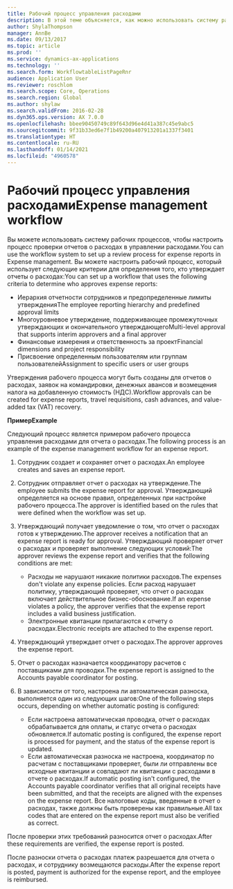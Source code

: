 ```yaml
---
title: Рабочий процесс управления расходами
description: В этой теме объясняется, как можно использовать систему рабочих процессов в Microsoft Dynamics 365 Finance, чтобы настроить процесс проверки отчетов о расходах в управлении расходами.
author: ShylaThompson
manager: AnnBe
ms.date: 09/13/2017
ms.topic: article
ms.prod: ''
ms.service: dynamics-ax-applications
ms.technology: ''
ms.search.form: WorkflowtableListPageRnr
audience: Application User
ms.reviewer: roschlom
ms.search.scope: Core, Operations
ms.search.region: Global
ms.author: shylaw
ms.search.validFrom: 2016-02-28
ms.dyn365.ops.version: AX 7.0.0
ms.openlocfilehash: bbee90450749c89f643d96e4d41a387c45e9abc5
ms.sourcegitcommit: 9f31b33ed6e7f1b49200a407913201a1337f3401
ms.translationtype: HT
ms.contentlocale: ru-RU
ms.lasthandoff: 01/14/2021
ms.locfileid: "4960578"
---
```

# <a name="expense-management-workflow"></a><span data-ttu-id="d6c93-103">Рабочий процесс управления расходами</span><span class="sxs-lookup"><span data-stu-id="d6c93-103">Expense management workflow</span></span>

<span data-ttu-id="d6c93-104">Вы можете использовать систему рабочих процессов, чтобы настроить процесс проверки отчетов о расходах в управлении расходами.</span><span class="sxs-lookup"><span data-stu-id="d6c93-104">You can use the workflow system to set up a review process for expense reports in Expense management.</span></span> <span data-ttu-id="d6c93-105">Вы можете настроить рабочий процесс, который использует следующие критерии для определения того, кто утверждает отчеты о расходах:</span><span class="sxs-lookup"><span data-stu-id="d6c93-105">You can set up a workflow that uses the following criteria to determine who approves expense reports:</span></span>

- <span data-ttu-id="d6c93-106">Иерархия отчетности сотрудников и предопределенные лимиты утверждения</span><span class="sxs-lookup"><span data-stu-id="d6c93-106">The employee reporting hierarchy and predefined approval limits</span></span>
- <span data-ttu-id="d6c93-107">Многоуровневое утверждение, поддерживающее промежуточных утверждающих и окончательного утверждающего</span><span class="sxs-lookup"><span data-stu-id="d6c93-107">Multi-level approval that supports interim approvers and a final approver</span></span>
- <span data-ttu-id="d6c93-108">Финансовые измерения и ответственность за проект</span><span class="sxs-lookup"><span data-stu-id="d6c93-108">Financial dimensions and project responsibility</span></span>
- <span data-ttu-id="d6c93-109">Присвоение определенным пользователям или группам пользователей</span><span class="sxs-lookup"><span data-stu-id="d6c93-109">Assignment to specific users or user groups</span></span>

<span data-ttu-id="d6c93-110">Утверждения рабочего процесса могут быть созданы для отчетов о расходах, заявок на командировки, денежных авансов и возмещения налога на добавленную стоимость (НДС).</span><span class="sxs-lookup"><span data-stu-id="d6c93-110">Workflow approvals can be created for expense reports, travel requisitions, cash advances, and value-added tax (VAT) recovery.</span></span>

<span data-ttu-id="d6c93-111">**Пример**</span><span class="sxs-lookup"><span data-stu-id="d6c93-111">**Example**</span></span>

<span data-ttu-id="d6c93-112">Следующий процесс является примером рабочего процесса управления расходами для отчета о расходах.</span><span class="sxs-lookup"><span data-stu-id="d6c93-112">The following process is an example of the expense management workflow for an expense report.</span></span>

1. <span data-ttu-id="d6c93-113">Сотрудник создает и сохраняет отчет о расходах.</span><span class="sxs-lookup"><span data-stu-id="d6c93-113">An employee creates and saves an expense report.</span></span>
2. <span data-ttu-id="d6c93-114">Сотрудник отправляет отчет о расходах на утверждение.</span><span class="sxs-lookup"><span data-stu-id="d6c93-114">The employee submits the expense report for approval.</span></span> <span data-ttu-id="d6c93-115">Утверждающий определяется на основе правил, определенных при настройке рабочего процесса.</span><span class="sxs-lookup"><span data-stu-id="d6c93-115">The approver is identified based on the rules that were defined when the workflow was set up.</span></span>
3. <span data-ttu-id="d6c93-116">Утверждающий получает уведомление о том, что отчет о расходах готов к утверждению.</span><span class="sxs-lookup"><span data-stu-id="d6c93-116">The approver receives a notification that an expense report is ready for approval.</span></span> <span data-ttu-id="d6c93-117">Утверждающий проверяет отчет о расходах и проверяет выполнение следующих условий:</span><span class="sxs-lookup"><span data-stu-id="d6c93-117">The approver reviews the expense report and verifies that the following conditions are met:</span></span>

    - <span data-ttu-id="d6c93-118">Расходы не нарушают никакие политики расходов.</span><span class="sxs-lookup"><span data-stu-id="d6c93-118">The expenses don't violate any expense policies.</span></span> <span data-ttu-id="d6c93-119">Если расход нарушает политику, утверждающий проверяет, что отчет о расходах включает действительное бизнес-обоснование.</span><span class="sxs-lookup"><span data-stu-id="d6c93-119">If an expense violates a policy, the approver verifies that the expense report includes a valid business justification.</span></span>
    - <span data-ttu-id="d6c93-120">Электронные квитанции прилагаются к отчету о расходах.</span><span class="sxs-lookup"><span data-stu-id="d6c93-120">Electronic receipts are attached to the expense report.</span></span>

4. <span data-ttu-id="d6c93-121">Утверждающий утверждает отчет о расходах.</span><span class="sxs-lookup"><span data-stu-id="d6c93-121">The approver approves the expense report.</span></span>
5. <span data-ttu-id="d6c93-122">Отчет о расходах назначается координатору расчетов с поставщиками для проводки.</span><span class="sxs-lookup"><span data-stu-id="d6c93-122">The expense report is assigned to the Accounts payable coordinator for posting.</span></span>
6. <span data-ttu-id="d6c93-123">В зависимости от того, настроена ли автоматическая разноска, выполняется один из следующих шагов:</span><span class="sxs-lookup"><span data-stu-id="d6c93-123">One of the following steps occurs, depending on whether automatic posting is configured:</span></span>

    - <span data-ttu-id="d6c93-124">Если настроена автоматическая проводка, отчет о расходах обрабатывается для оплаты, и статус отчета о расходах обновляется.</span><span class="sxs-lookup"><span data-stu-id="d6c93-124">If automatic posting is configured, the expense report is processed for payment, and the status of the expense report is updated.</span></span>
    - <span data-ttu-id="d6c93-125">Если автоматическая разноска не настроена, координатор по расчетам с поставщиками проверяет, были ли отправлены все исходные квитанции и совпадают ли квитанции с расходами в отчете о расходах.</span><span class="sxs-lookup"><span data-stu-id="d6c93-125">If automatic posting isn't configured, the Accounts payable coordinator verifies that all original receipts have been submitted, and that the receipts are aligned with the expenses on the expense report.</span></span> <span data-ttu-id="d6c93-126">Все налоговые коды, введенные в отчет о расходах, также должны быть проверены как правильные.</span><span class="sxs-lookup"><span data-stu-id="d6c93-126">All tax codes that are entered on the expense report must also be verified as correct.</span></span>

<span data-ttu-id="d6c93-127">После проверки этих требований разносится отчет о расходах.</span><span class="sxs-lookup"><span data-stu-id="d6c93-127">After these requirements are verified, the expense report is posted.</span></span>

<span data-ttu-id="d6c93-128">После разноски отчета о расходах платеж разрешается для отчета о расходах, и сотруднику возмещаются расходы.</span><span class="sxs-lookup"><span data-stu-id="d6c93-128">After the expense report is posted, payment is authorized for the expense report, and the employee is reimbursed.</span></span>
